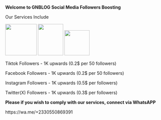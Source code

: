 <html class="no-js" lang="" xmlns="http://www.w3.org/1999/html" xmlns="http://www.w3.org/1999/html">
<title> GNBLOG BOOSTING SERVICES </title>

<body>
  <!-- Add your site or application content here -->
  <p> <strong> Welcome to GNBLOG Social Media Followers Boosting</strong> </p>
  
  <p> Our Services Include</p>
  <p> <img src="https://img.freepik.com/premium-photo/3d-realistic-tiktok-icon_1082758-2466.jpg?w=740" width="100" height="100"> <img src="https://img.freepik.com/free-psd/social-media-logo-design_23-2151320973.jpg?t=st=1729775017~exp=1729778617~hmac=d24ee9b2acc4201f2d63180e162e62245d8971ff38e887156a4791e525152994&w=740 " width="80" height="100"> <img src="https://img.freepik.com/free-psd/instagram-application-logo_23-2151544092.jpg?t=st=1729776361~exp=1729779961~hmac=2025a03e5a1d185d16e0f17d30f4e5fe5ceb8c395352be801749087de61bad21&w=740" width="80" height="80">
  <p>Tiktok Followers - 1K upwards (0.2$ per 50 followers) </p>
  <p> Facebook Followers - 1K upwards (0.2$ per 50 followers) </p>
  <p> Instagram Followers - 1K upwards (0.5$ per followers) </p>
  <p> Twitter(X) Followers - 1K upwards (0.3$ per followers) </p>
  <p> <strong> Please if you wish to comply with our services, connect via WhatsAPP </strong></p>
  <p> https://wa.me/+2330550869391 </p>
  <script src="js/app.js"></script>
